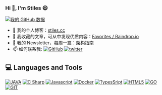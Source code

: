 ### Hi 👋, I'm Stiles 😄
[![我的 GitHub 数据](https://github-readme-stats.vercel.app/api?username=stilesTech)]()

- 🍻 我的个人博客：[stiles.cc](http://stiles.cc)
- 📘 我收藏的文章，可从中发现优质内容：[Favorites / Raindrop.io](https://raindrop.io/stiles/-24376480)
- 📧 我的 Newsletter，每周一篇：[架构指南](https://github.com/stilesTech/TechShare)
- 📫 如何联系我: [![GitHub](https://img.shields.io/badge/GitHub-%2312100E.svg?&style=for-the-badge&logo=Github&logoColor=white)](https://github.com/stilesTech) [![twitter](https://img.shields.io/badge/twitter-%231DA1F2.svg?&style=for-the-badge&logo=twitter&logoColor=white)](https://twitter.com/ououStiles)
<h2>💻 Languages and Tools</h1>

[![JAVA](https://img.shields.io/badge/-Java-00ADD8?style=flat-square&logo=java&logoColor=white)](https://img.shields.io/badge/-Java-00ADD8?style=flat-square&logo=java&logoColor=white)
[![C Sharp](https://img.shields.io/badge/-C%20Sharp-777BB4?style=flat-square&logo=.net&logoColor=white)](https://img.shields.io/badge/-C%20Sharp-777BB4?style=flat-square&logo=.net&logoColor=white)
[![Javascript](https://img.shields.io/badge/-Javascript-e2470f?style=flat-square&logo=Javascript&logoColor=white)](https://img.shields.io/badge/-Javascript-e2470f?style=flat-square&logo=Javascript&logoColor=white)
[![Docker](https://img.shields.io/badge/-Docker-46a2f1?style=flat-square&logo=docker&logoColor=white)](https://img.shields.io/badge/-Docker-46a2f1?style=flat-square&logo=docker&logoColor=white)
[![TypesSript](https://img.shields.io/badge/-TypeScript-007ACC?style=flat-square&logo=typescript&logoColor=white)](https://img.shields.io/badge/-TypeScript-007ACC?style=flat-square&logo=typescript&logoColor=white)
[![HTML5](https://img.shields.io/badge/-HTML5-E34F26?style=flat-square&logo=html5&logoColor=white)](https://img.shields.io/badge/-HTML5-E34F26?style=flat-square&logo=html5&logoColor=white)
[![GO](https://img.shields.io/badge/-GO-4fc08d?style=flate&logo=GO&logoColor=white)](https://img.shields.io/badge/-GO-4fc08d?style=flat&logo=GO&logoColor=white)
[![GIT](https://img.shields.io/badge/-Git-F05032?style=flat-square&logo=Git&logoColor=white)](https://img.shields.io/badge/-Git-F05032?style=flat-square&logo=Git&logoColor=white)
